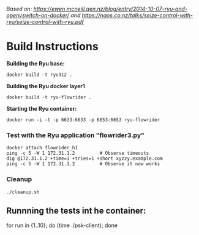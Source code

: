 *Based on:
  https://ewen.mcneill.gen.nz/blog/entry/2014-10-07-ryu-and-openvswitch-on-docker/
and  https://naos.co.nz/talks/seize-control-with-ryu/seize-control-with-ryu.pdf*


# Build Instructions

  **Building the Ryu base:**

    docker build -t ryu312 .

 **Building the Ryu docker layer1**

    docker build -t ryu-flowrider .

 **Starting the Ryu container:**

    docker run -i -t -p 6633:6633 -p 6653:6653 ryu-flowrider

### Test with the Ryu application "flowrider3.py"

    docker attach flowrider_h1
    ping -c 5 -W 1 172.31.1.2         # Observe timeouts
    dig @172.31.1.2 +time=1 +tries=1 +short xyzzy.example.com
    ping -c 5 -W 1 172.31.1.2         # Observe it now works


### Cleanup
    ./cleanup.sh


## Runnning the tests int he container:
for run in {1..10}; do (time ./psk-client); done
